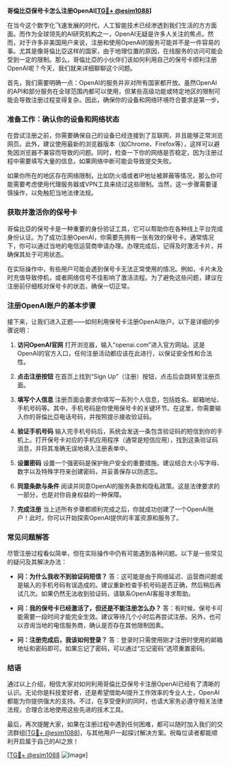 **哥倫比亞保号卡怎么注册OpenAI[[TG💪+ @esim1088](https://t.me/s/esim1088)]**

在当今这个数字化飞速发展的时代，人工智能技术已经渗透到我们生活的方方面面。而作为全球领先的AI研究机构之一，OpenAI无疑是许多人关注的焦点。然而，对于许多非美国用户来说，注册和使用OpenAI的服务可能并不是一件容易的事。尤其是像哥倫比亞这样的国家，由于地理位置的原因，在线服务的访问可能会受到一定的限制。那么，哥倫比亞的小伙伴们该如何利用自己的保号卡顺利注册OpenAI呢？今天，我们就来详细聊聊这个问题。

首先，我们需要明确一点：OpenAI的服务并非对所有国家都开放。虽然OpenAI的API和部分服务在全球范围内都可以使用，但某些高级功能或特定地区的限制可能会导致注册过程变得复杂。因此，确保你的设备和网络环境符合要求是第一步。

### **准备工作：确认你的设备和网络状态**

在尝试注册之前，你需要确保自己的设备已经连接到了互联网，并且能够正常浏览网页。此外，建议使用最新的浏览器版本（如Chrome、Firefox等），这样可以避免因浏览器不兼容而导致的问题。同时，检查一下你的网络是否稳定，因为注册过程中需要填写大量的信息，如果网络中断可能会导致提交失败。

如果你所在的地区存在网络限制，比如防火墙或者IP地址被屏蔽等情况，那么你可能需要考虑使用代理服务器或VPN工具来绕过这些限制。当然，这一步骤需要谨慎操作，以免触犯当地法律法规。

### **获取并激活你的保号卡**

哥倫比亞的保号卡是一种重要的身份验证工具，它可以帮助你在各种线上平台完成身份认证。为了成功注册OpenAI，你需要先拥有一张有效的保号卡。通常情况下，你可以通过当地的电信运营商申请办理。办理完成后，记得及时激活卡片，并确保其处于可用状态。

在实际操作中，有些用户可能会遇到保号卡无法正常使用的情况。例如，卡片未及时充值导致停机，或者网络信号不佳影响了激活流程。为了避免这些问题，建议在注册前仔细核对保号卡的状态，确保一切正常。

### **注册OpenAI账户的基本步骤**

接下来，让我们进入正题——如何利用保号卡注册OpenAI账户。以下是详细的步骤说明：

1. **访问OpenAI官网**
   打开浏览器，输入“openai.com”进入官方网站。这是OpenAI的官方入口，任何注册活动都应该在此进行，以保证安全性和合法性。

2. **点击注册按钮**
   在首页上找到“Sign Up”（注册）按钮，点击后会跳转至注册页面。

3. **填写个人信息**
   注册页面会要求你填写一系列个人信息，包括姓名、邮箱地址、手机号码等。其中，手机号码是你使用保号卡的关键环节。在这里，你需要输入你的哥倫比亞电话号码，并按照提示接收验证码。

4. **验证手机号码**
   输入完手机号码后，系统会发送一条包含验证码的短信到你的手机上。打开保号卡对应的手机应用程序（通常是短信应用），找到这条验证码消息，并将其准确无误地填入注册表单中。

5. **设置密码**
   设置一个强密码是保护账户安全的重要措施。建议结合大小写字母、数字以及特殊字符来创建密码，并妥善保存以防遗忘。

6. **同意条款与条件**
   阅读并同意OpenAI的服务条款和隐私政策。这是法律要求的一部分，也是对你自身权益的一种保障。

7. **完成注册**
   当上述所有步骤都顺利完成之后，你就成功创建了一个OpenAI账户！此时，你可以开始探索OpenAI提供的丰富资源和服务了。

### **常见问题解答**

尽管注册过程看似简单，但在实际操作中仍有可能遇到各种问题。以下是一些常见的疑问及其解决办法：

- **问：为什么我收不到验证码短信？**
  答：这可能是由于网络延迟、运营商问题或是输入的手机号码有误造成的。建议重新检查手机号码是否正确，然后稍后再试几次。如果仍然无法收到验证码，请联系OpenAI客服寻求帮助。

- **问：我的保号卡已经激活了，但还是不能注册怎么办？**
  答：有时候，保号卡可能需要一段时间才能完全生效。建议等待几个小时后再尝试注册。另外，也可以咨询当地的电信服务商，确认是否存在其他限制因素。

- **问：注册完成后，我该如何登录？**
  答：登录时只需使用刚才注册时使用的邮箱地址和密码即可。如果忘记了密码，可以通过“忘记密码”选项重置密码。

### **结语**

通过以上介绍，相信大家对如何利用哥倫比亞保号卡注册OpenAI已经有了清晰的认识。无论你是科技爱好者，还是希望借助AI提升工作效率的专业人士，OpenAI都能为你提供强大的支持。不过，在享受便利的同时，也请大家务必遵守相关法律法规，合理合法地使用这些先进的技术工具。

最后，再次提醒大家，如果在注册过程中遇到任何困难，都可以随时加入我们的交流群组[[TG💪+ @esim1088](https://t.me/s/esim1088)]，与其他用户一起探讨解决方案。祝每位读者都能顺利开启属于自己的AI之旅！

[[TG💪+ @esim1088](https://t.me/s/esim1088) ![Image](https://i.postimg.cc/4NQfJmqS/Snipaste-2025-05-13-00-14-12.png)]